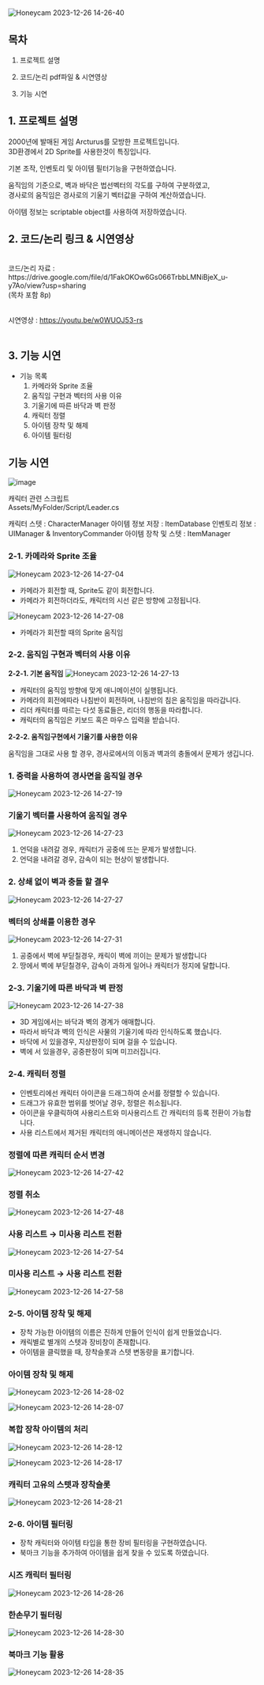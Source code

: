 # 
![Honeycam 2023-12-26 14-26-40](https://github.com/wlsrb0147/Arc/assets/50743287/fc8caabc-30c2-4ea5-a586-29eb1556cec6)


## 목차

1. 프로젝트 설명

2. 코드/논리 pdf파일 & 시연영상

3. 기능 시연




## 1. 프로젝트 설명

 2000년에 발매된 게임 Arcturus를 모방한 프로젝트입니다.<br/>
 3D환경에서 2D Sprite를 사용한것이 특징입니다.

 기본 조작, 인벤토리 및 아이템 필터기능을 구현하였습니다.

 움직임의 기준으로, 벽과 바닥은 법선벡터의 각도를 구하여 구분하였고,<br/>
 경사로의 움직임은 경사로의 기울기 벡터값을 구하여 계산하였습니다.
    
  아이템 정보는 scriptable object를 사용하여 저장하였습니다.
    
## 2. 코드/논리 링크 & 시연영상
</br>
코드/논리 자료 : https://drive.google.com/file/d/1FakOKOw6Gs066TrbbLMNiBjeX_u-y7Ao/view?usp=sharing
</br>(목차 포함 8p)</br></br>

시연영상 : https://youtu.be/w0WUOJ53-rs </br></br>

## 3. 기능 시연

- 기능 목록
    1. 카메라와 Sprite 조율
    2. 움직임 구현과 벡터의 사용 이유
    3. 기울기에 따른 바닥과 벽 판정
    4. 캐릭터 정렬
    5. 아이템 장착 및 해제
    6. 아이템 필터링
    

## 기능 시연
![image](https://github.com/user-attachments/assets/29e42dfa-e069-4b47-87eb-57edacf944b1)

캐릭터 관련 스크립트</br>
Assets/MyFolder/Script/Leader.cs

캐릭터 스텟 : CharacterManager
아이템 정보 저장 : ItemDatabase
인벤토리 정보 : UIManager & InventoryCommander
아이템 장착 및 스텟 : ItemManager

### 2-1. 카메라와 Sprite 조율
![Honeycam 2023-12-26 14-27-04](https://github.com/wlsrb0147/Arc/assets/50743287/e1d14d52-7ec3-4fb2-b275-5c2f41809743)


- 카메라가 회전할 때, Sprite도 같이 회전합니다.
- 카메라가 회전하더라도, 캐릭터의 시선 같은 방향에 고정됩니다.

![Honeycam 2023-12-26 14-27-08](https://github.com/wlsrb0147/Arc/assets/50743287/ae8fc73f-4aac-4568-803d-f870ce00b819)

- 카메라가 회전할 때의 Sprite 움직임

### 2-2. 움직임 구현과 벡터의 사용 이유

**2-2-1. 기본 움직임**
![Honeycam 2023-12-26 14-27-13](https://github.com/wlsrb0147/Arc/assets/50743287/9118bf21-8b96-4928-8dbe-abd8d545338f)



- 캐릭터의 움직임 방향에 맞게 애니메이션이 실행됩니다.
- 카메라의 회전에따라 나침반이 회전하며, 나침반의 침은 움직임을 따라갑니다.
- 리더 캐릭터를 따르는 다섯 동료들은, 리더의 행동을 따라합니다.
- 캐릭터의 움직임은 키보드 혹은 마우스 입력을 받습니다.

**2-2-2. 움직임구현에서 기울기를 사용한 이유**

움직임을 그대로 사용 할 경우, 경사로에서의 이동과 벽과의 충돌에서 문제가 생깁니다.

### 1. 중력을 사용하여 경사면을 움직일 경우
![Honeycam 2023-12-26 14-27-19](https://github.com/wlsrb0147/Arc/assets/50743287/ab06ac54-9fb3-4450-be67-92b878fbdcb3)



### 기울기 벡터를 사용하여 움직일 경우
![Honeycam 2023-12-26 14-27-23](https://github.com/wlsrb0147/Arc/assets/50743287/90a464f3-2052-404f-a4d3-8d84dff9c206)



1. 언덕을 내려갈 경우, 캐릭터가 공중에 뜨는 문제가 발생합니다.
2. 언덕을 내려갈 경우, 감속이 되는 현상이 발생합니다.

### 2. 상쇄 없이 벽과 충돌 할 결우
![Honeycam 2023-12-26 14-27-27](https://github.com/wlsrb0147/Arc/assets/50743287/0db0e8de-fd1f-433a-8ccd-7f2daefb4627)


### 벡터의 상쇄를 이용한 경우
![Honeycam 2023-12-26 14-27-31](https://github.com/wlsrb0147/Arc/assets/50743287/2f72bf88-9b83-4c20-967a-a6c050361239)


1. 공중에서 벽에 부딛칠경우, 캐릭이 벽에 끼이는 문제가 발생합니다
2. 땅에서 벽에 부딛칠경우, 감속이 과하게 일어나 캐릭터가 정지에 달합니다.

### 2-3. 기울기에 따른 바닥과 벽 판정
![Honeycam 2023-12-26 14-27-38](https://github.com/wlsrb0147/Arc/assets/50743287/aae00206-02a5-4d34-a4ea-26bcb31f0fd7)


- 3D 게임에서는 바닥과 벽의 경계가 애매합니다.
- 따라서 바닥과 벽의 인식은 사물의 기울기에 따라 인식하도록 했습니다.
- 바닥에 서 있을경우, 지상판정이 되며 걸을 수 있습니다.
- 벽에 서 있을경우, 공중판정이 되며 미끄러집니다.

### 2-4. 캐릭터 정렬

- 인벤토리에선 캐릭터 아이콘을 드래그하여 순서를 정렬할 수 있습니다.
- 드래그가 유효한 범위를 벗어날 경우, 정렬은 취소됩니다.
- 아이콘을 우클릭하여 사용리스트와 미사용리스트 간 캐릭터의 등록 전환이 가능합니다.
- 사용 리스트에서 제거된 캐릭터의 애니메이션은 재생하지 않습니다.

### 정렬에 따른 캐릭터 순서 변경
![Honeycam 2023-12-26 14-27-42](https://github.com/wlsrb0147/Arc/assets/50743287/a5f3a9f2-c2a9-4cf1-86c4-a6c46635a5a3)


### 정렬 취소
![Honeycam 2023-12-26 14-27-48](https://github.com/wlsrb0147/Arc/assets/50743287/3b9ec97c-def5-4d0a-981a-817075f0e8c3)


### 사용 리스트 → 미사용 리스트 전환
![Honeycam 2023-12-26 14-27-54](https://github.com/wlsrb0147/Arc/assets/50743287/3bb0cf9f-a2ae-49ac-8867-d20ec17d78fb)


### 미사용 리스트 → 사용 리스트 전환
![Honeycam 2023-12-26 14-27-58](https://github.com/wlsrb0147/Arc/assets/50743287/35c7c9b6-cdca-4422-a1a9-8312144b7a86)


### 2-5. 아이템 장착 및 해제

- 장착 가능한 아이템의 이름은 진하게 만들어 인식이 쉽게 만들었습니다.
- 캐릭별로 별개의 스텟과 장비창이 존재합니다.
- 아이템을 클릭했을 때, 장착슬롯과 스텟 변동량을 표기합니다.

### 아이템 장착 및 해제
![Honeycam 2023-12-26 14-28-02](https://github.com/wlsrb0147/Arc/assets/50743287/9b2ae983-f130-413b-a133-2a063c6a317d)

![Honeycam 2023-12-26 14-28-07](https://github.com/wlsrb0147/Arc/assets/50743287/937f9b22-cb3d-41a7-81ad-2ca287a1000d)


### 복합 장착 아이템의 처리
![Honeycam 2023-12-26 14-28-12](https://github.com/wlsrb0147/Arc/assets/50743287/c8a7a0d4-0854-4afa-ad5e-ff4e871f68f6)

![Honeycam 2023-12-26 14-28-17](https://github.com/wlsrb0147/Arc/assets/50743287/75c046a3-d3fc-40fe-aaa0-6b1c495b57b3)


### 캐릭터 고유의 스텟과 장착슬롯
![Honeycam 2023-12-26 14-28-21](https://github.com/wlsrb0147/Arc/assets/50743287/6cf677b7-270d-460e-b7ec-46bba6caf476)


### 2-6. 아이템 필터링

- 장착 캐릭터와 아이템 타입을 통한 장비 필터링을 구현하였습니다.
- 북마크 기능을 추가하여 아이템을 쉽게 찾을 수 있도록 하였습니다.

### 시즈 캐릭터 필터링
![Honeycam 2023-12-26 14-28-26](https://github.com/wlsrb0147/Arc/assets/50743287/3ba4c8d3-375d-4286-a75b-c213fac647f7)


### 한손무기 필터링
![Honeycam 2023-12-26 14-28-30](https://github.com/wlsrb0147/Arc/assets/50743287/927a1fce-a376-4ecc-8b6d-48f7d0d6a0d8)


### 북마크 기능 활용
![Honeycam 2023-12-26 14-28-35](https://github.com/wlsrb0147/Arc/assets/50743287/699bb4f1-f64a-4306-a7d0-0d78580ba973)

